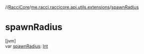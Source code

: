 //[RacciCore](../../index.md)/[me.racci.raccicore.api.utils.extensions](index.md)/[spawnRadius](spawn-radius.md)

# spawnRadius

[jvm]\
var [spawnRadius](spawn-radius.md): [Int](https://kotlinlang.org/api/latest/jvm/stdlib/kotlin/-int/index.html)
